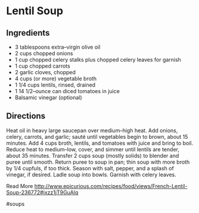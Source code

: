 # Lentil Soup

## Ingredients
* 3 tablespoons extra–virgin olive oil
* 2 cups chopped onions
* 1 cup chopped celery stalks plus chopped celery leaves for garnish
* 1 cup chopped carrots
* 2 garlic cloves, chopped
* 4 cups (or more) vegetable broth
* 1 1/4 cups lentils, rinsed, drained
* 1 14 1/2–ounce can diced tomatoes in juice
* Balsamic vinegar (optional)

## Directions
Heat oil in heavy large saucepan over medium–high heat. Add onions, celery, carrots, and garlic; sauté until vegetables begin to brown, about 15 minutes. Add 4 cups broth, lentils, and tomatoes with juice and bring to boil. Reduce heat to medium–low, cover, and simmer until lentils are tender, about 35 minutes.
Transfer 2 cups soup (mostly solids) to blender and puree until smooth. Return puree to soup in pan; thin soup with more broth by 1/4 cupfuls, if too thick. Season with salt, pepper, and a splash of vinegar, if desired. Ladle soup into bowls. Garnish with celery leaves.

Read More http://www.epicurious.com/recipes/food/views/French-Lentil-Soup-236772#ixzz1jT9GuAlq

#soups
